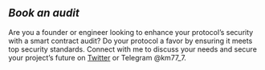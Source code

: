 ***Book an audit***
-

Are you a founder or engineer looking to enhance your protocol’s security with a smart contract audit? Do your protocol a favor by ensuring it meets top security standards. Connect with me to discuss your needs and secure your project’s future on [Twitter](https://x.com/0xkmmm) or Telegram @km77_7.